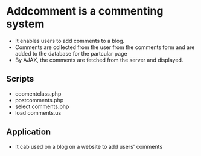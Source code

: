 # Addcomment is a commenting system
* It enables users to add comments to a blog. 
* Comments are collected from the user from
 the comments form and are added to the database
for the partcular page
* By AJAX, the comments are fetched from the server
and displayed.
## Scripts
* coomentclass.php
* postcomments.php
* select comments.php
* load comments.us
## Application
* It cab used on a blog on a website to add users' comments






